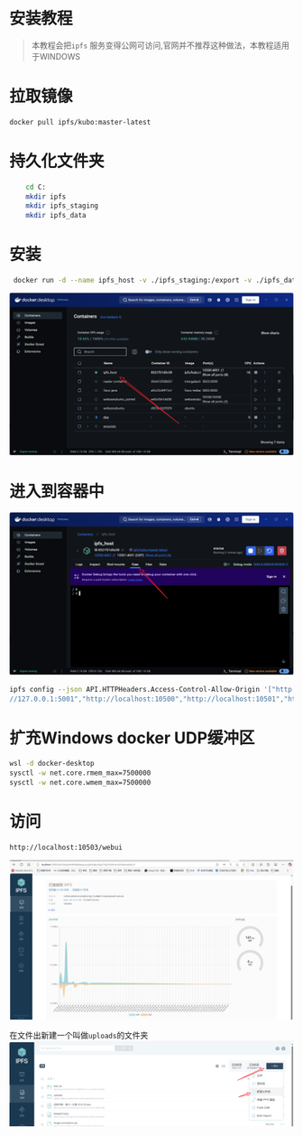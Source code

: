 # 安装教程

> 本教程会把`ipfs` 服务变得公网可访问,官网并不推荐这种做法，本教程适用于WINDOWS

# 拉取镜像

```bash
docker pull ipfs/kubo:master-latest
```

# 持久化文件夹

```bash
    cd C:
    mkdir ipfs
    mkdir ipfs_staging
    mkdir ipfs_data
```

# 安装

```bash
 docker run -d --name ipfs_host -v ./ipfs_staging:/export -v ./ipfs_data:/data/ipfs -p 10500:4001 -p 10501:4001/udp -p 8080:8080 -p 10503:5001 ipfs/kubo:master-latest
```
![img_3.png](img_3.png)

# 进入到容器中
![img_2.png](img_2.png)

```bash
ipfs config --json API.HTTPHeaders.Access-Control-Allow-Origin '["http://localhost:3000", "https://webui.ipfs.io", "http:
//127.0.0.1:5001","http://localhost:10500","http://localhost:10501","http://localhost:10502","http://localhost:10503","http://localhost:5000"]'


```

# 扩充Windows docker UDP缓冲区

```bash
wsl -d docker-desktop 
sysctl -w net.core.rmem_max=7500000
sysctl -w net.core.wmem_max=7500000    
```

# 访问
```bash
http://localhost:10503/webui
```
![img.png](img.png)

在文件出新建一个叫做`uploads`的文件夹
![img_1.png](img_1.png)